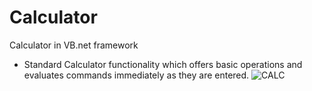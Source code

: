 # Calculator
Calculator in VB.net framework
- Standard Calculator functionality which offers basic operations and evaluates commands immediately as they are entered.
![CALC](https://user-images.githubusercontent.com/87913082/162619061-2233175e-b831-4bcf-9720-956cf9e05df8.PNG)
